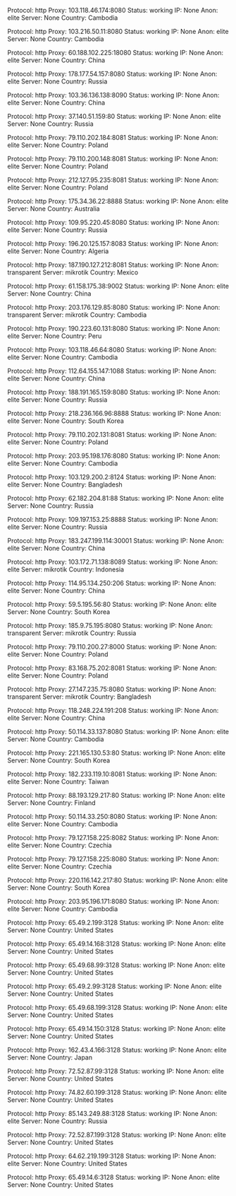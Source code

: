 Protocol: http
Proxy: 103.118.46.174:8080
Status: working
IP: None
Anon: elite
Server: None
Country: Cambodia

Protocol: http
Proxy: 103.216.50.11:8080
Status: working
IP: None
Anon: elite
Server: None
Country: Cambodia

Protocol: http
Proxy: 60.188.102.225:18080
Status: working
IP: None
Anon: elite
Server: None
Country: China

Protocol: http
Proxy: 178.177.54.157:8080
Status: working
IP: None
Anon: elite
Server: None
Country: Russia

Protocol: http
Proxy: 103.36.136.138:8090
Status: working
IP: None
Anon: elite
Server: None
Country: China

Protocol: http
Proxy: 37.140.51.159:80
Status: working
IP: None
Anon: elite
Server: None
Country: Russia

Protocol: http
Proxy: 79.110.202.184:8081
Status: working
IP: None
Anon: elite
Server: None
Country: Poland

Protocol: http
Proxy: 79.110.200.148:8081
Status: working
IP: None
Anon: elite
Server: None
Country: Poland

Protocol: http
Proxy: 212.127.95.235:8081
Status: working
IP: None
Anon: elite
Server: None
Country: Poland

Protocol: http
Proxy: 175.34.36.22:8888
Status: working
IP: None
Anon: elite
Server: None
Country: Australia

Protocol: http
Proxy: 109.95.220.45:8080
Status: working
IP: None
Anon: elite
Server: None
Country: Russia

Protocol: http
Proxy: 196.20.125.157:8083
Status: working
IP: None
Anon: elite
Server: None
Country: Algeria

Protocol: http
Proxy: 187.190.127.212:8081
Status: working
IP: None
Anon: transparent
Server: mikrotik
Country: Mexico

Protocol: http
Proxy: 61.158.175.38:9002
Status: working
IP: None
Anon: elite
Server: None
Country: China

Protocol: http
Proxy: 203.176.129.85:8080
Status: working
IP: None
Anon: transparent
Server: mikrotik
Country: Cambodia

Protocol: http
Proxy: 190.223.60.131:8080
Status: working
IP: None
Anon: elite
Server: None
Country: Peru

Protocol: http
Proxy: 103.118.46.64:8080
Status: working
IP: None
Anon: elite
Server: None
Country: Cambodia

Protocol: http
Proxy: 112.64.155.147:1088
Status: working
IP: None
Anon: elite
Server: None
Country: China

Protocol: http
Proxy: 188.191.165.159:8080
Status: working
IP: None
Anon: elite
Server: None
Country: Russia

Protocol: http
Proxy: 218.236.166.96:8888
Status: working
IP: None
Anon: elite
Server: None
Country: South Korea

Protocol: http
Proxy: 79.110.202.131:8081
Status: working
IP: None
Anon: elite
Server: None
Country: Poland

Protocol: http
Proxy: 203.95.198.176:8080
Status: working
IP: None
Anon: elite
Server: None
Country: Cambodia

Protocol: http
Proxy: 103.129.200.2:8124
Status: working
IP: None
Anon: elite
Server: None
Country: Bangladesh

Protocol: http
Proxy: 62.182.204.81:88
Status: working
IP: None
Anon: elite
Server: None
Country: Russia

Protocol: http
Proxy: 109.197.153.25:8888
Status: working
IP: None
Anon: elite
Server: None
Country: Russia

Protocol: http
Proxy: 183.247.199.114:30001
Status: working
IP: None
Anon: elite
Server: None
Country: China

Protocol: http
Proxy: 103.172.71.138:8089
Status: working
IP: None
Anon: elite
Server: mikrotik
Country: Indonesia

Protocol: http
Proxy: 114.95.134.250:206
Status: working
IP: None
Anon: elite
Server: None
Country: China

Protocol: http
Proxy: 59.5.195.56:80
Status: working
IP: None
Anon: elite
Server: None
Country: South Korea

Protocol: http
Proxy: 185.9.75.195:8080
Status: working
IP: None
Anon: transparent
Server: mikrotik
Country: Russia

Protocol: http
Proxy: 79.110.200.27:8000
Status: working
IP: None
Anon: elite
Server: None
Country: Poland

Protocol: http
Proxy: 83.168.75.202:8081
Status: working
IP: None
Anon: elite
Server: None
Country: Poland

Protocol: http
Proxy: 27.147.235.75:8080
Status: working
IP: None
Anon: transparent
Server: mikrotik
Country: Bangladesh

Protocol: http
Proxy: 118.248.224.191:208
Status: working
IP: None
Anon: elite
Server: None
Country: China

Protocol: http
Proxy: 50.114.33.137:8080
Status: working
IP: None
Anon: elite
Server: None
Country: Cambodia

Protocol: http
Proxy: 221.165.130.53:80
Status: working
IP: None
Anon: elite
Server: None
Country: South Korea

Protocol: http
Proxy: 182.233.119.10:8081
Status: working
IP: None
Anon: elite
Server: None
Country: Taiwan

Protocol: http
Proxy: 88.193.129.217:80
Status: working
IP: None
Anon: elite
Server: None
Country: Finland

Protocol: http
Proxy: 50.114.33.250:8080
Status: working
IP: None
Anon: elite
Server: None
Country: Cambodia

Protocol: http
Proxy: 79.127.158.225:8082
Status: working
IP: None
Anon: elite
Server: None
Country: Czechia

Protocol: http
Proxy: 79.127.158.225:8080
Status: working
IP: None
Anon: elite
Server: None
Country: Czechia

Protocol: http
Proxy: 220.116.142.217:80
Status: working
IP: None
Anon: elite
Server: None
Country: South Korea

Protocol: http
Proxy: 203.95.196.171:8080
Status: working
IP: None
Anon: elite
Server: None
Country: Cambodia

Protocol: http
Proxy: 65.49.2.199:3128
Status: working
IP: None
Anon: elite
Server: None
Country: United States

Protocol: http
Proxy: 65.49.14.168:3128
Status: working
IP: None
Anon: elite
Server: None
Country: United States

Protocol: http
Proxy: 65.49.68.99:3128
Status: working
IP: None
Anon: elite
Server: None
Country: United States

Protocol: http
Proxy: 65.49.2.99:3128
Status: working
IP: None
Anon: elite
Server: None
Country: United States

Protocol: http
Proxy: 65.49.68.199:3128
Status: working
IP: None
Anon: elite
Server: None
Country: United States

Protocol: http
Proxy: 65.49.14.150:3128
Status: working
IP: None
Anon: elite
Server: None
Country: United States

Protocol: http
Proxy: 162.43.4.166:3128
Status: working
IP: None
Anon: elite
Server: None
Country: Japan

Protocol: http
Proxy: 72.52.87.99:3128
Status: working
IP: None
Anon: elite
Server: None
Country: United States

Protocol: http
Proxy: 74.82.60.199:3128
Status: working
IP: None
Anon: elite
Server: None
Country: United States

Protocol: http
Proxy: 85.143.249.88:3128
Status: working
IP: None
Anon: elite
Server: None
Country: Russia

Protocol: http
Proxy: 72.52.87.199:3128
Status: working
IP: None
Anon: elite
Server: None
Country: United States

Protocol: http
Proxy: 64.62.219.199:3128
Status: working
IP: None
Anon: elite
Server: None
Country: United States

Protocol: http
Proxy: 65.49.14.6:3128
Status: working
IP: None
Anon: elite
Server: None
Country: United States

